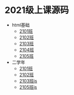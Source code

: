 # 2021级上课源码

- html基础
  - [2101班](/2101web/)
  - [2102班](/2102web/)
  - [2103班](/2103web/)
  - [2104班](/2104web/)
  - [2105班](/2105web/)
- 二学年
  - [2101班](/2101html/)
  - [2102班](/2102html/)
  - [2103班js](/2103javascript/)
  - [2105班js](/2105javascript/)
